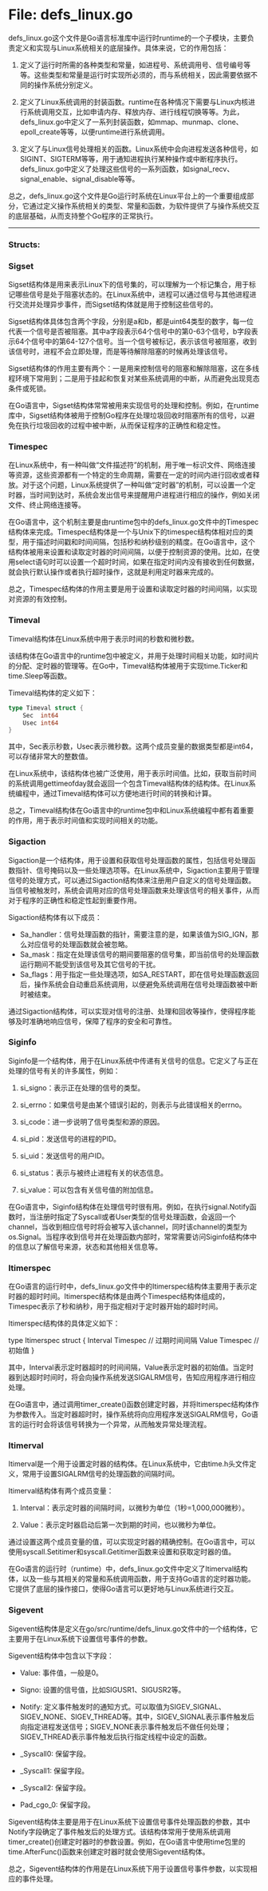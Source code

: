 # File: defs_linux.go

defs_linux.go这个文件是Go语言标准库中运行时runtime的一个子模块，主要负责定义和实现与Linux系统相关的底层操作。具体来说，它的作用包括：

1. 定义了运行时所需的各种类型和常量，如进程号、系统调用号、信号编号等等。这些类型和常量是运行时实现所必须的，而与系统相关，因此需要依据不同的操作系统分别定义。

2. 定义了Linux系统调用的封装函数。runtime在各种情况下需要与Linux内核进行系统调用交互，比如申请内存、释放内存、进行线程切换等等。为此，defs_linux.go中定义了一系列封装函数，如mmap、munmap、clone、epoll_create等等，以便runtime进行系统调用。

3. 定义了与Linux信号处理相关的函数。Linux系统中会向进程发送各种信号，如SIGINT、SIGTERM等等，用于通知进程执行某种操作或中断程序执行。defs_linux.go中定义了处理这些信号的一系列函数，如signal_recv、signal_enable、signal_disable等等。

总之，defs_linux.go这个文件是Go运行时系统在Linux平台上的一个重要组成部分，它通过定义操作系统相关的类型、常量和函数，为软件提供了与操作系统交互的底层基础，从而支持整个Go程序的正常执行。




---

### Structs:

### Sigset

Sigset结构体是用来表示Linux下的信号集的，可以理解为一个标记集合，用于标记哪些信号是处于阻塞状态的。在Linux系统中，进程可以通过信号与其他进程进行交流并处理异步事件，而Sigset结构体就是用于控制这些信号的。

Sigset结构体具体包含两个字段，分别是a和b，都是uint64类型的数字，每一位代表一个信号是否被阻塞。其中a字段表示64个信号中的第0-63个信号，b字段表示64个信号中的第64-127个信号。当一个信号被标记，表示该信号被阻塞，收到该信号时，进程不会立即处理，而是等待解除阻塞的时候再处理该信号。

Sigset结构体的作用主要有两个：一是用来控制信号的阻塞和解除阻塞，这在多线程环境下常用到；二是用于挂起和恢复对某些系统调用的中断，从而避免出现竞态条件或死锁。

在Go语言中，Sigset结构体常常被用来实现信号的处理和控制。例如，在runtime库中，Sigset结构体被用于控制Go程序在处理垃圾回收时阻塞所有的信号，以避免在执行垃圾回收的过程中被中断，从而保证程序的正确性和稳定性。



### Timespec

在Linux系统中，有一种叫做“文件描述符”的机制，用于唯一标识文件、网络连接等资源，这些资源都有一个特定的生命周期，需要在一定的时间内进行回收或者释放。对于这个问题，Linux系统提供了一种叫做“定时器”的机制，可以设置一个定时器，当时间到达时，系统会发出信号来提醒用户进程进行相应的操作，例如关闭文件、终止网络连接等。

在Go语言中，这个机制主要是由runtime包中的defs_linux.go文件中的Timespec结构体来完成。Timespec结构体是一个与Unix下的timespec结构体相对应的类型，用于描述时间戳和时间间隔，包括秒和纳秒级别的精度。在Go语言中，这个结构体被用来设置和读取定时器的时间间隔，以便于控制资源的使用。比如，在使用select语句时可以设置一个超时时间，如果在指定时间内没有接收到任何数据，就会执行默认操作或者执行超时操作，这就是利用定时器来完成的。

总之，Timespec结构体的作用主要是用于设置和读取定时器的时间间隔，以实现对资源的有效控制。



### Timeval

Timeval结构体在Linux系统中用于表示时间的秒数和微秒数。

该结构体在Go语言中的runtime包中被定义，并用于处理时间相关功能，如时间片的分配、定时器的管理等。在Go中，Timeval结构体被用于实现time.Ticker和time.Sleep等函数。

Timeval结构体的定义如下：

```go
type Timeval struct {
    Sec  int64
    Usec int64
}
```

其中，Sec表示秒数，Usec表示微秒数。这两个成员变量的数据类型都是int64，可以存储非常大的整数值。

在Linux系统中，该结构体也被广泛使用，用于表示时间值。比如，获取当前时间的系统调用gettimeofday就会返回一个包含Timeval结构体的结构体。在Linux系统编程中，通过Timeval结构体可以方便地进行时间的转换和计算。

总之，Timeval结构体在Go语言中的runtime包中和Linux系统编程中都有着重要的作用，用于表示时间值和实现时间相关的功能。



### Sigaction

Sigaction是一个结构体，用于设置和获取信号处理函数的属性，包括信号处理函数指针、信号掩码以及一些处理选项等。在Linux系统中，Sigaction主要用于管理信号的处理方式，可以通过Sigaction结构体来注册用户自定义的信号处理函数。当信号被触发时，系统会调用对应的信号处理函数来处理该信号的相关事件，从而对于程序的正确性和稳定性起到重要作用。

Sigaction结构体有以下成员：

- Sa_handler：信号处理函数的指针，需要注意的是，如果该值为SIG_IGN，那么对应信号的处理函数就会被忽略。
- Sa_mask：指定在处理该信号的期间要阻塞的信号集，即当前信号的处理函数运行期间不能受到该信号及其它信号的干扰。
- Sa_flags：用于指定一些处理选项，如SA_RESTART，即在信号处理函数返回后，操作系统会自动重启系统调用，以便避免系统调用在信号处理函数被中断时被结束。

通过Sigaction结构体，可以实现对信号的注册、处理和回收等操作，使得程序能够及时准确地响应信号，保障了程序的安全和可靠性。



### Siginfo

Siginfo是一个结构体，用于在Linux系统中传递有关信号的信息。它定义了与正在处理的信号有关的许多属性，例如：

1. si_signo：表示正在处理的信号的类型。

2. si_errno：如果信号是由某个错误引起的，则表示与此错误相关的errno。

3. si_code：进一步说明了信号类型和源的原因。

4. si_pid：发送信号的进程的PID。

5. si_uid：发送信号的用户ID。

6. si_status：表示与被终止进程有关的状态信息。

7. si_value：可以包含有关信号值的附加信息。

在Go语言中，Siginfo结构体在处理信号时很有用。例如，在执行signal.Notify函数时，当注册时指定了Syscall或者User类型的信号处理函数，会返回一个channel，当收到相应信号时将会被写入该channel，同时该channel的类型为os.Signal。当程序收到信号并在处理函数内部时，常常需要访问Siginfo结构体中的信息以了解信号来源，状态和其他相关信息等。



### Itimerspec

在Go语言的运行时中，defs_linux.go文件中的Itimerspec结构体主要用于表示定时器的超时时间。Itimerspec结构体是由两个Timespec结构体组成的，Timespec表示了秒和纳秒，用于指定相对于定时器开始的超时时间。

Itimerspec结构体的具体定义如下：

type Itimerspec struct {
    Interval Timespec // 过期时间间隔
    Value    Timespec // 初始值
}

其中，Interval表示定时器超时的时间间隔，Value表示定时器的初始值。当定时器到达超时时间时，将会向操作系统发送SIGALRM信号，告知应用程序进行相应处理。

在Go语言中，通过调用timer_create()函数创建定时器，并将Itimerspec结构体作为参数传入。当定时器超时时，操作系统将向应用程序发送SIGALRM信号，Go语言的运行时会将该信号转换为一个异常，从而触发异常处理流程。



### Itimerval

Itimerval是一个用于设置定时器的结构体。在Linux系统中，它由time.h头文件定义，常用于设置SIGALRM信号的处理函数的间隔时间。

Itimerval结构体有两个成员变量：

1. Interval：表示定时器的间隔时间，以微秒为单位（1秒=1,000,000微秒）。

2. Value：表示定时器启动后第一次到期的时间，也以微秒为单位。

通过设置这两个成员变量的值，可以实现定时器的精确控制。在Go语言中，可以使用syscall.Setitimer和syscall.Getitimer函数来设置和获取定时器的值。

在Go语言的运行时（runtime）中，defs_linux.go文件中定义了Itimerval结构体，以及一些与其相关的常量和系统调用函数，用于支持Go语言的定时器功能。它提供了底层的操作接口，使得Go语言可以更好地与Linux系统进行交互。



### Sigevent

Sigevent结构体是定义在go/src/runtime/defs_linux.go文件中的一个结构体，它主要用于在Linux系统下设置信号事件的参数。

Sigevent结构体中包含以下字段：

- Value: 事件值，一般是0。

- Signo: 设置的信号值，比如SIGUSR1、SIGUSR2等。

- Notify: 定义事件触发时的通知方式。可以取值为SIGEV_SIGNAL、SIGEV_NONE、SIGEV_THREAD等。其中，SIGEV_SIGNAL表示事件触发后向指定进程发送信号；SIGEV_NONE表示事件触发后不做任何处理；SIGEV_THREAD表示事件触发后执行指定线程中设定的函数。

- _Syscall0: 保留字段。

- _Syscall1: 保留字段。

- _Syscall2: 保留字段。

- Pad_cgo_0: 保留字段。

Sigevent结构体主要是用于在Linux系统下设置信号事件处理函数的参数，其中Notify字段确定了事件触发后的处理方式。该结构体常用于使用系统调用timer_create()创建定时器时的参数设置。例如，在Go语言中使用time包里的time.AfterFunc()函数来创建定时器时就会使用Sigevent结构体。

总之，Sigevent结构体的作用是在Linux系统下用于设置信号事件参数，以实现相应的事件处理。



